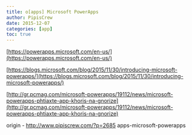 ```yaml
---
title: o[apps] Microsoft PowerApps
author: PipisCrew
date: 2015-12-07
categories: [app]
toc: true
---
```


[https://powerapps.microsoft.com/en-us/](https://powerapps.microsoft.com/en-us/)

[https://blogs.microsoft.com/blog/2015/11/30/introducing-microsoft-powerapps/](https://blogs.microsoft.com/blog/2015/11/30/introducing-microsoft-powerapps/)

[http://gr.pcmag.com/microsoft-powerapps/19112/news/microsoft-powerapps-phtiaxte-app-khoris-na-gnorize](http://gr.pcmag.com/microsoft-powerapps/19112/news/microsoft-powerapps-phtiaxte-app-khoris-na-gnorize)

origin - http://www.pipiscrew.com/?p=2685 apps-microsoft-powerapps